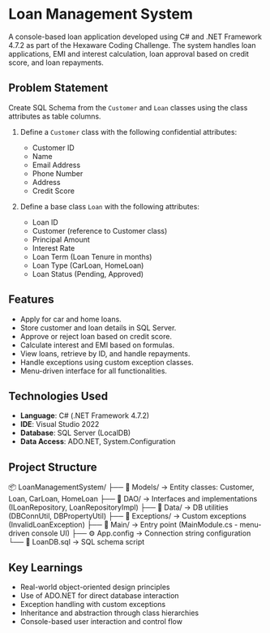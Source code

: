 
# Loan Management System

A console-based loan application developed using C# and .NET Framework 4.7.2 as part of the Hexaware Coding Challenge. The system handles loan applications, EMI and interest calculation, loan approval based on credit score, and loan repayments.

## Problem Statement

Create SQL Schema from the `Customer` and `Loan` classes using the class attributes as table columns.

1. Define a `Customer` class with the following confidential attributes:
   - Customer ID
   - Name
   - Email Address
   - Phone Number
   - Address
   - Credit Score

2. Define a base class `Loan` with the following attributes:
   - Loan ID
   - Customer (reference to Customer class)
   - Principal Amount
   - Interest Rate
   - Loan Term (Loan Tenure in months)
   - Loan Type (CarLoan, HomeLoan)
   - Loan Status (Pending, Approved)

## Features

- Apply for car and home loans.
- Store customer and loan details in SQL Server.
- Approve or reject loan based on credit score.
- Calculate interest and EMI based on formulas.
- View loans, retrieve by ID, and handle repayments.
- Handle exceptions using custom exception classes.
- Menu-driven interface for all functionalities.

## Technologies Used

- **Language**: C# (.NET Framework 4.7.2)
- **IDE**: Visual Studio 2022
- **Database**: SQL Server (LocalDB)
- **Data Access**: ADO.NET, System.Configuration

## Project Structure

📦 LoanManagementSystem/
├── 📁 Models/             → Entity classes: Customer, Loan, CarLoan, HomeLoan
├── 📁 DAO/                → Interfaces and implementations (ILoanRepository, LoanRepositoryImpl)
├── 📁 Data/               → DB utilities (DBConnUtil, DBPropertyUtil)
├── 📁 Exceptions/         → Custom exceptions (InvalidLoanException)
├── 📁 Main/               → Entry point (MainModule.cs - menu-driven console UI)
├── ⚙️  App.config         → Connection string configuration
└── 📝 LoanDB.sql          → SQL schema script

## Key Learnings

- Real-world object-oriented design principles
- Use of ADO.NET for direct database interaction
- Exception handling with custom exceptions
- Inheritance and abstraction through class hierarchies
- Console-based user interaction and control flow

